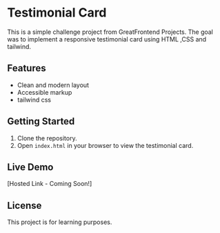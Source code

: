 # Testimonial Card

This is a simple challenge project from GreatFrontend Projects. The goal was to implement a responsive testimonial card using HTML ,CSS and tailwind.

## Features

- Clean and modern layout
- Accessible markup
- tailwind css

## Getting Started

1. Clone the repository.
2. Open `index.html` in your browser to view the testimonial card.

## Live Demo

[Hosted Link - Coming Soon!]

## License

This project is for learning purposes.
